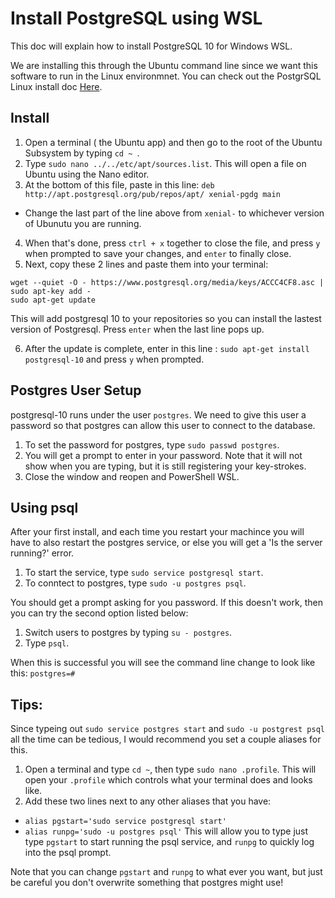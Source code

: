 # Install PostgreSQL using WSL

This doc will explain how to install PostgreSQL 10 for Windows WSL.

We are installing this through the Ubuntu command line since we want this software to run in the Linux environmnet. You can check out the PostgrSQL Linux install doc [Here](https://www.postgresql.org/download/linux/ubuntu/).

## Install
1. Open a terminal ( the Ubuntu app) and then go to the root of the Ubuntu Subsystem by typing `cd ~ `.
2. Type `sudo nano ../../etc/apt/sources.list`. This will open a file on Ubuntu using the Nano editor.
3. At the bottom of this file, paste in this line: `deb http://apt.postgresql.org/pub/repos/apt/ xenial-pgdg main`
  - Change the last part of the line above from `xenial-` to whichever version of Ubunutu you are running.
4. When that's done, press `ctrl + x` together to close the file, and press `y` when prompted to save your changes, and `enter` to finally close.
5. Next, copy these 2 lines and paste them into your terminal:
```
wget --quiet -O - https://www.postgresql.org/media/keys/ACCC4CF8.asc | sudo apt-key add -
sudo apt-get update
```
This will add postgresql 10 to your repositories so you can install the lastest version of Postgresql. Press `enter` when the last line pops up.

6. After the update is complete, enter in this line : `sudo apt-get install postgresql-10` and press `y` when prompted.

## Postgres User Setup

postgresql-10 runs under the user `postgres`. We need to give this user a password so that postgres can allow this user to connect to the database.

1. To set the password for postgres, type `sudo passwd postgres`.
2. You will get a prompt to enter in your password. Note that it will not show when you are typing, but it is still registering your key-strokes.
3. Close the window and reopen and PowerShell WSL. 

## Using psql

After your first install, and each time you restart your machince you will have to also restart the postgres service, or else you will get a 'Is the server running?' error. 

1. To start the service, type `sudo service postgresql start`.
2. To conntect to postgres, type `sudo -u postgres psql`. 

You should get a prompt asking for you password. If this doesn't work, then you can try the second option listed below:

1. Switch users to postgres by typing `su - postgres`.
2. Type `psql`.

When this is successful you will see the command line change to look like this: `postgres=#`

## Tips:

Since typeing out `sudo service postgres start` and `sudo -u postgrest psql` all the time can be tedious, I would recommend you set a couple aliases for this. 

1. Open a terminal and type `cd ~`, then type `sudo nano .profile`. This will open your `.profile` which controls what your terminal does and looks like.
2. Add these two lines next to any other aliases that you have:
  - `alias pgstart='sudo service postgresql start'`
  - `alias runpg='sudo -u postgres psql'`
This will allow you to type just type `pgstart` to start running the psql service, and `runpg` to quickly log into the psql prompt. 

Note that you can change `pgstart` and `runpg` to what ever you want, but just be careful you don't overwrite something that postgres might use!
